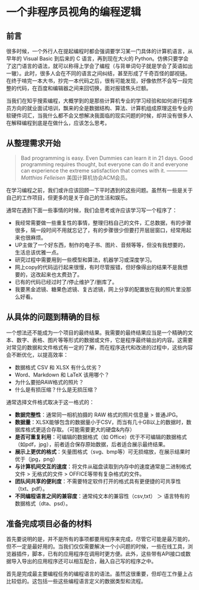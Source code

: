 # 一个非程序员视角的编程逻辑
## 前言
很多时候，一个外行人在提起编程时都会强调要学习某一门具体的计算机语言，从早年的 Visual Basic 到后来的 C 语言，再到现在大火的 Python。仿佛只要学会了这门语言的语法，就可以称得上学会了编程（与背单词句子就是学会了英语如出一辙）。此时，很多人会在不同的语言之间纠结，甚至形成了千奇百怪的鄙视链。在终于啃完一本大书，抄完一本代码之后，很有可能发现，好像依然不会写一段完整的代码，在百度和编辑器之间来回切换，面对报错焦头烂额。

当我们在知乎搜索编程，大概学到的是那些计算机专业的学习经验和如何进行程序员方向的就业面试培训，飘来的全是数据结构、算法、计算机组成原理这些专业的软硬件词汇，当我什么都不会又想解决我面临的现实问题的时候，却并没有很多人在解释编程到底是在做什么，应该怎么思考。
## 从整理需求开始

>Bad programming is easy. Even Dummies can learn it in 21 days. Good programming requires thought, but everyone can do it and everyone can experience the extreme satisfaction that comes with it.
>———— _Matthias Felleisen_               美国计算机协会ACM会员。


在学习编程之前，我们或许应该回顾一下平时遇到的这些问题。虽然有一些是关于自己的工作项目，但更多的是关于自己的生活和娱乐。

通常在遇到下面一些事情的时候，我们会思考或许应该学习写一个程序了：
* 我经常需要做一些重复性的事情，整理归档自己的文件，汇总数据，有的步骤很多，隔一段时间不用就忘记了，有的步骤很少但要打开层层窗口，经常用起来也很麻烦。
* UP主做了一个好东西，制作的电子书、图片、音频等等，但没有我想要的，生活总该优雅一点。
* 研究过程中需要用到一些模型和算法，机器学习或深度学习。
* 网上copy的代码运行起来很慢，有时尽管报错，但好像得出的结果不是我想要的，这改起来也太费劲了。
* 已有的代码已经过时了/停止维护了/删库了。
* 我要黑金滤镜、糖果色滤镜、复古滤镜，网上分享的配置放在我的照片里没那么好看。

## 从具体的问题到精确的目标
一个想法还不能成为一个项目的最终结果。我需要的最终结果应当是一个精确的文本、数字、表格、图片等等形式的数据或文件，它是程序最终输出的内容。这需要对常见的数据和文件格式有一定的了解，而在程序迭代和改进的过程中，这些内容会不断优化，以提高效率：
* 数据格式 CSV 和 XLSX 有什么优劣？
* Word、Markdown 和 LaTeX 该用哪个？
* 为什么要拍RAW格式的照片？
* 什么是有损压缩？什么是无损压缩？

通常选择文件格式取决于这一格式的：
* **数据完整性**：通常同一相机拍摄的 RAW 格式的照片信息量 > 普通JPG。
* **数据量**：XLSX能够包含的数据量小于CSV，而当有几十GB以上的数据时，数据库格式更适合存取。（可能需要更大的硬盘&内存）
* **是否可重复利用**：可编辑的数据格式（如 Office）优于不可编辑的数据格式（如pdf，jpg），前者适合保存原始数据，后者适合展示最终结果。
* **展示上更优的格式**：矢量图格式（svg、bmp等）可无损缩放，在展示结果时优于（jpg，png）
* **与计算机间交互的速度**：将文件从磁盘读取到内存中的速度通常是二进制格式文件 > 无格式的文件 > OFFICE等带有复杂格式的文件。
* **团队间共享的便利度**：不需要特定软件打开的格式具有更便捷的可共享性（txt、pdf）。
* **不同编程语言之间的兼容度**：通常纯文本的兼容性（csv,txt） ＞ 语言特有的数据格式（dta、psd）。

## 准备完成项目必备的材料

首先要说明的是，并不是所有的事项都要用程序来完成，尽管它可能是最万能的，但不一定是最好用的。当我们仅仅需要解决一个小问题的时候，一些在线工具，浏览器插件，脚本，已有的应用程序在调用时更方便。此外，这些带有API接口或数据导入导出的应用程序还可以相互配合，融入自己写的程序之中。

首先是完成最主要编程任务的编程语言的语法。虽然这很重要，但却在工作量上占比较低的。这包括一些这些编程语言定义的数据类型和流程。

